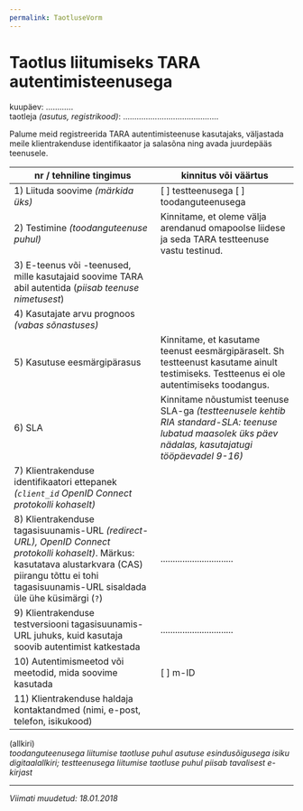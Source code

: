```yaml
---
permalink: TaotluseVorm
---
```


# Taotlus liitumiseks TARA autentimisteenusega

kuupäev: ............<br>
taotleja _(asutus, registrikood)_: ..........................................

Palume meid registreerida TARA autentimisteenuse kasutajaks, väljastada meile klientrakenduse identifikaator ja salasõna ning avada juurdepääs teenusele.

| nr / tehniline tingimus  |  kinnitus või väärtus  |
|--------------------------------------------------------|-------------------------|
| 1) Liituda soovime _(märkida üks)_ | [ ] testteenusega [ ] toodanguteenusega |
| 2) Testimine _(toodanguteenuse puhul)_  | Kinnitame, et oleme välja arendanud omapoolse liidese ja seda TARA testteenuse vastu testinud. |
| 3) E-teenus või -teenused, mille kasutajaid soovime TARA abil autentida (_piisab teenuse nimetusest_) | |
| 4) Kasutajate arvu prognoos _(vabas sõnastuses)_ | |
| 5) Kasutuse eesmärgipärasus | Kinnitame, et kasutame teenust eesmärgipäraselt. Sh testteenust kasutame ainult testimiseks. Testteenus ei ole autentimiseks toodangus. |
| 6) SLA | Kinnitame nõustumist teenuse SLA-ga _(testteenusele kehtib RIA standard-SLA: teenuse lubatud maasolek üks päev nädalas, kasutajatugi tööpäevadel 9-16)_ |
| 7) Klientrakenduse identifikaatori ettepanek _(`client_id` OpenID Connect protokolli kohaselt)_ |  |
| 8) Klientrakenduse tagasisuunamis-URL _(redirect-URL), OpenID Connect protokolli kohaselt)_. Märkus: kasutatava alustarkvara (CAS) piirangu tõttu ei tohi tagasisuunamis-URL sisaldada üle ühe küsimärgi (`?`) |  .............................. |
| 9) Klientrakenduse testversiooni tagasisuunamis-URL juhuks, kuid kasutaja soovib autentimist katkestada |  .............................. |
| 10) Autentimismeetod või meetodid, mida soovime kasutada | [ ] m-ID |
| 11) Klientrakenduse haldaja kontaktandmed (nimi, e-post, telefon, isikukood) |  |

(allkiri)<br>
_toodanguteenusega liitumise taotluse puhul asutuse esindusõigusega isiku digitaalallkiri; testteenusega liitumise taotluse puhul piisab tavalisest e-kirjast_

----

_Viimati muudetud: 18.01.2018_
